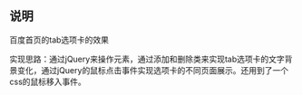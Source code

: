 ## 说明

百度首页的tab选项卡的效果

实现思路：通过jQuery来操作元素，通过添加和删除类来实现tab选项卡的文字背景变化，通过jQuery的鼠标点击事件实现选项卡的不同页面展示。还用到了一个css的鼠标移入事件。